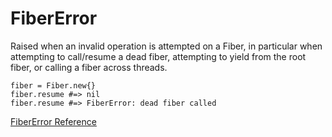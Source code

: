 # FiberError

Raised when an invalid operation is attempted on a Fiber, in particular when
attempting to call/resume a dead fiber, attempting to yield from the root
fiber, or calling a fiber across threads.

    fiber = Fiber.new{}
    fiber.resume #=> nil
    fiber.resume #=> FiberError: dead fiber called

[FiberError Reference](https://ruby-doc.org/core-2.6/FiberError.html)
